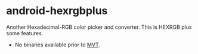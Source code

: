 android-hexrgbplus
==================

Another Hexadecimal-RGB color picker and converter. This is HEXRGB plus some features.

+ No binaries available prior to [MVT](https://github.com/pffy/qa#mvt).
